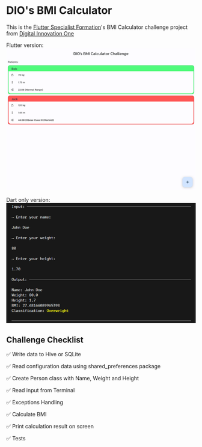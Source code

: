 # DIO's BMI Calculator

This is the [Flutter Specialist Formation](https://www.dio.me/bootcamp/formacao-flutter-specialist)'s BMI Calculator challenge project from [Digital Innovation One](https://dio.me)

Flutter version:  
!["Program screem capture"](./flutter_capture.png)

Dart only version:  
!["Program screem capture"](./dart_capture.png)

## Challenge Checklist

✅ Write data to Hive or SQLite

✅ Read configuration data using shared_preferences package

✅ Create Person class with Name, Weight and Height​

✅ Read input from Terminal​

✅ Exceptions Handling

✅ Calculate BMI​

✅ Print calculation result on screen

✅ Tests
